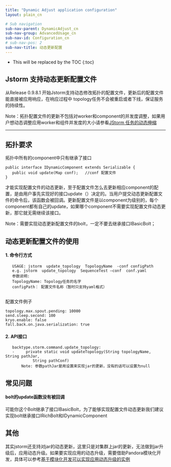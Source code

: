 ```yaml
---
title: "Dynamic Adjust application configuration"
layout: plain_cn

# Sub navigation
sub-nav-parent: DynamicAdjust_cn
sub-nav-group: AdvancedUsage_cn
sub-nav-id: Configuration_cn
# sub-nav-pos: 2
sub-nav-title: 动态更新配置
---
```


* This will be replaced by the TOC
{:toc}

## Jstorm 支持动态更新配置文件
从Release 0.9.8.1 开始Jstorm支持动态修改拓扑的配置文件，更新后的配置文件能直接被应用响应，在响应过程中 topology任务不会被重启或者下线，保证服务的持续性。
     
Note：拓扑配置文件的更新不包括对worker和component的并发度调整，如果用户想动态调整应用worker和组件并发度的大小请参看[JStorm 任务的动态伸缩](JStorm-Worker-Task-Scale-out-in)

---

## 拓扑要求
拓扑中所有的component中只有继承了接口

```
public interface IDynamicComponent extends Serializable {
   public void update(Map conf);   //conf 配置文件
}
```

才能实现配置文件的动态更新，至于配置文件怎么去更新相应component的配置，是由用户事先实现好的接口update（）决定的。当用户提交动态更新配置文件的命令后，该函数会被回调。更新配置文件是以component为级别的，每个component都有自己的update，如果哪个component不需要实现配置文件动态更新，那它就无需继续该接口。

Note：需要实现动态更新配置文件的bolt，一定不要去继承接口IBasicBolt；

## 动态更新配置文件的使用

#### 1. 命令行方式

```
   USAGE: jstorm  update_topology  TopologyName  -conf configPath
   e.g. jstorm  update_topology  SequenceTest –conf  conf.yaml
   参数说明:
   TopologyName: Topology任务的名字
   configPath： 配置文件名称（暂时只支持yaml格式）
            
```

配置文件例子

```
topology.max.spout.pending: 10000
send.sleep.second: 100
kryo.enable: false
fall.back.on.java.serialization: true
```

#### 2. API接口
```
   backtype.storm.command.update_topology:
   -     private static void updateTopology(String topologyName, String pathJar,
            String pathConf)
       Note: 参数pathJar是用设置来实现jar的更新，没有的话可以设置为null
```

## 常见问题

#### bolt的update函数没有被回调

可能你这个Bolt继承了接口IBasicBolt，为了能够实现配置文件动态更新我们建议实现bolt继承接口IRichBolt和IDynamicComponent 

## 其他
其实jstorm还支持对jar的动态更新，这里只是对集群上jar的更新，无法做到jar升级后，应用动态升级。如果要实现应用的动态升级，需要借助Pandora模块化开发，具体可以参考[基于模块化开发可以实现应用动态升级的实例](http://gitlab.alibaba-inc.com/aloha/aloha-utility/tree/master/pandora_framework)

